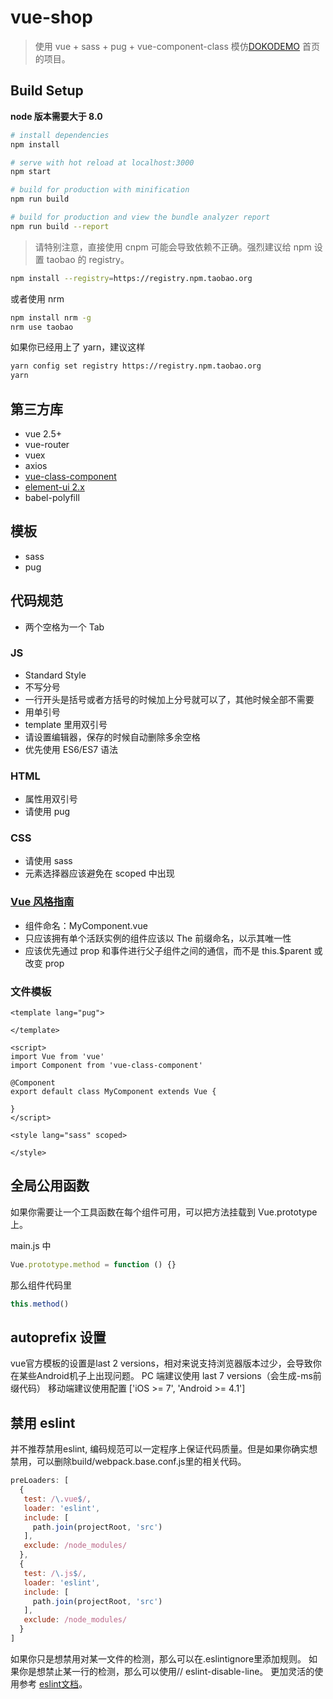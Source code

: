 # vue-shop

>  使用 vue + sass + pug + vue-component-class 模仿[DOKODEMO](https://dokodemo.world/zh-Hans/) 首页的项目。

## Build Setup
**node 版本需要大于 8.0**
``` bash
# install dependencies
npm install

# serve with hot reload at localhost:3000
npm start

# build for production with minification
npm run build

# build for production and view the bundle analyzer report
npm run build --report
```
> 请特别注意，直接使用 cnpm 可能会导致依赖不正确。强烈建议给 npm 设置 taobao 的 registry。
```bash
npm install --registry=https://registry.npm.taobao.org
```

或者使用 nrm
```bash
npm install nrm -g
nrm use taobao
```

如果你已经用上了 yarn，建议这样
```bash
yarn config set registry https://registry.npm.taobao.org
yarn
```

## 第三方库
- vue 2.5+
- vue-router
- vuex
- axios
- [vue-class-component](https://github.com/vuejs/vue-class-component)
- [element-ui 2.x](http://element-cn.eleme.io/#/zh-CN)
- babel-polyfill

## 模板
- sass
- pug

## 代码规范
- 两个空格为一个 Tab

### JS
- Standard Style
- 不写分号
- 一行开头是括号或者方括号的时候加上分号就可以了，其他时候全部不需要
- 用单引号
- template 里用双引号
- 请设置编辑器，保存的时候自动删除多余空格
- 优先使用 ES6/ES7 语法

### HTML
- 属性用双引号
- 请使用 pug

### CSS
- 请使用 sass
- 元素选择器应该避免在 scoped 中出现

### [Vue 风格指南](https://cn.vuejs.org/v2/style-guide/)
- 组件命名：MyComponent.vue
- 只应该拥有单个活跃实例的组件应该以 The 前缀命名，以示其唯一性
- 应该优先通过 prop 和事件进行父子组件之间的通信，而不是 this.$parent 或改变 prop

### 文件模板
```vue
<template lang="pug">

</template>

<script>
import Vue from 'vue'
import Component from 'vue-class-component'

@Component
export default class MyComponent extends Vue {

}
</script>

<style lang="sass" scoped>

</style>
```

## 全局公用函数
如果你需要让一个工具函数在每个组件可用，可以把方法挂载到 Vue.prototype上。

main.js 中
```javascript
Vue.prototype.method = function () {}
```
那么组件代码里
```javascript
this.method()
```

## autoprefix 设置
vue官方模板的设置是last 2 versions，相对来说支持浏览器版本过少，会导致你在某些Android机子上出现问题。
PC 端建议使用 last 7 versions（会生成-ms前缀代码）
移动端建议使用配置 ['iOS >= 7', 'Android >= 4.1']

## 禁用 eslint
并不推荐禁用eslint, 编码规范可以一定程序上保证代码质量。但是如果你确实想禁用，可以删除build/webpack.base.conf.js里的相关代码。
```javascript
preLoaders: [
  {
   test: /\.vue$/,
   loader: 'eslint',
   include: [
     path.join(projectRoot, 'src')
   ],
   exclude: /node_modules/
  },
  {
   test: /\.js$/,
   loader: 'eslint',
   include: [
     path.join(projectRoot, 'src')
   ],
   exclude: /node_modules/
  }
]
```
如果你只是想禁用对某一文件的检测，那么可以在.eslintignore里添加规则。
如果你是想禁止某一行的检测，那么可以使用// eslint-disable-line。
更加灵活的使用参考 [eslint文档](https://eslint.org/docs/user-guide/configuring#disabling-rules-with-inline-comments)。
